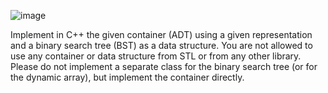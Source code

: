 ![image](https://github.com/GeorgePint/uni-projects/assets/169899824/02c9bb71-12c2-4d3b-bba6-9499c6c748ce)

 Implement in C++ the given container (ADT) using a given representation and a binary search
 tree (BST) as a data structure. You are not allowed to use any container or data structure from STL or
 from any other library.
 Please do not implement a separate class for the binary search tree (or for the dynamic array),
 but implement the container directly.
